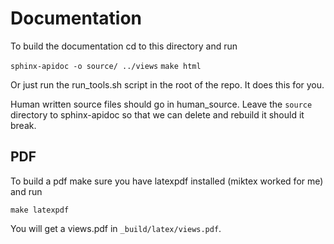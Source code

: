 # Documentation

To build the documentation cd to this directory and run

`sphinx-apidoc -o source/ ../views`
`make html`

Or just run the run_tools.sh script in the root of the repo. It does this for you.

Human written source files should go in human_source.
Leave the `source` directory to sphinx-apidoc so that we can delete and rebuild it should it break.

## PDF
To build a pdf make sure you have latexpdf installed (miktex worked for me) and run

    make latexpdf

You will get a views.pdf in `_build/latex/views.pdf`.
